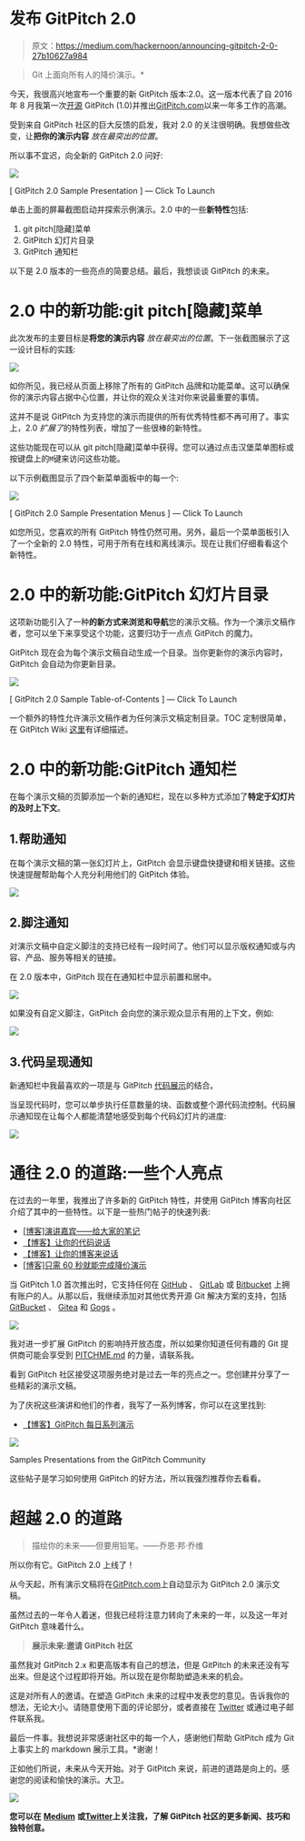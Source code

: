 # 发布 GitPitch 2.0

> 原文：<https://medium.com/hackernoon/announcing-gitpitch-2-0-27b10627a984>

> Git 上面向所有人的降价演示。*

今天，我很高兴地宣布一个重要的新 GitPitch 版本:2.0。这一版本代表了自 2016 年 8 月我第一次[开源](https://github.com/gitpitch/gitpitch) GitPitch (1.0)并推出[GitPitch.com](https://gitpitch.com)以来一年多工作的高潮。

受到来自 GitPitch 社区的巨大反馈的启发，我对 2.0 的关注很明确。我想做些改变，让**把你的演示内容** *放在最突出的位置*。

所以事不宜迟，向全新的 GitPitch 2.0 问好:

[![](img/109cd569085c55bb2df9d6beeffe587d.png)](https://gitpitch.com/onetapbeyond/lambda-spark-executor/custom-bg)

[ GitPitch 2.0 Sample Presentation ] — Click To Launch

单击上面的屏幕截图启动并探索示例演示。2.0 中的一些**新特性**包括:

1.  git pitch[隐藏]菜单
2.  GitPitch 幻灯片目录
3.  GitPitch 通知栏

以下是 2.0 版本的一些亮点的简要总结。最后，我想谈谈 GitPitch 的未来。

# 2.0 中的新功能:git pitch[隐藏]菜单

此次发布的主要目标是**将您的演示内容** *放在最突出的位置*。下一张截图展示了这一设计目标的实践:

![](img/8e6bd89a5775893df2b2cbf1d7978514.png)

如你所见，我已经从页面上移除了所有的 GitPitch 品牌和功能菜单。这可以确保你的演示内容占据中心位置，并让你的观众关注对你来说最重要的事情。

这并不是说 GitPitch 为支持您的演示而提供的所有优秀特性都不再可用了。事实上，2.0 *扩展了*的特性列表，增加了一些很棒的新特性。

这些功能现在可以从 git pitch[隐藏]菜单中获得。您可以通过点击汉堡菜单图标或按键盘上的`M`键来访问这些功能。

以下示例截图显示了四个新菜单面板中的每一个:

[![](img/ffa6eb30fd9e7e8e2ed1023a1d4445ef.png)](https://gitpitch.com/onetapbeyond/lambda-spark-executor/custom-bg)

[ GitPitch 2.0 Sample Presentation Menus ] — Click To Launch

如您所见，您喜欢的所有 GitPitch 特性仍然可用。另外，最后一个菜单面板引入了一个全新的 2.0 特性，可用于所有在线和离线演示。现在让我们仔细看看这个新特性。

# 2.0 中的新功能:GitPitch 幻灯片目录

这项新功能引入了一种**的新方式来浏览和导航**您的演示文稿。作为一个演示文稿作者，您可以坐下来享受这个功能，这要归功于一点点 GitPitch 的魔力。

GitPitch 现在会为每个演示文稿自动生成一个目录。当你更新你的演示内容时，GitPitch 会自动为你更新目录。

[![](img/9c67b688479b91399f6fe20f8b1688df.png)](https://gitpitch.com/onetapbeyond/lambda-spark-executor/custom-bg)

[ GitPitch 2.0 Sample Table-of-Contents ] — Click To Launch

一个额外的特性允许演示文稿作者为任何演示文稿定制目录。TOC 定制很简单，在 GitPitch Wiki [这里](https://github.com/gitpitch/gitpitch/wiki/Table-Of-Contents)有详细描述。

# 2.0 中的新功能:GitPitch 通知栏

在每个演示文稿的页脚添加一个新的通知栏，现在以多种方式添加了**特定于幻灯片的及时上下文**。

## 1.帮助通知

在每个演示文稿的第一张幻灯片上，GitPitch 会显示键盘快捷键和相关链接。这些快速提醒帮助每个人充分利用他们的 GitPitch 体验。

![](img/469ba577a3dc80a8a97ce5d6ccd28f6b.png)

## 2.脚注通知

对演示文稿中自定义脚注的支持已经有一段时间了。他们可以显示版权通知或与内容、产品、服务等相关的链接。

在 2.0 版本中，GitPitch 现在在通知栏中显示前置和居中。

![](img/590a63d4fc09b2efc2de1aba55ca8808.png)

如果没有自定义脚注，GitPitch 会向您的演示观众显示有用的上下文，例如:

![](img/d8fd2f4f9f8349406c0a2e2c664e0273.png)

## 3.代码呈现通知

新通知栏中我最喜欢的一项是与 GitPitch [代码展示](https://github.com/gitpitch/gitpitch/wiki/Code-Presenting)的结合。

当呈现代码时，您可以单步执行任意数量的块、函数或整个源代码流控制。代码展示通知现在让每个人都能清楚地感受到每个代码幻灯片的进度:

![](img/7c43be1034c9f82d052589c3ea382cf3.png)

# 通往 2.0 的道路:一些个人亮点

在过去的一年里，我推出了许多新的 GitPitch 特性，并使用 GitPitch 博客向社区介绍了其中的一些特性。以下是一些热门帖子的快速列表:

*   [[博客]演讲嘉宾——给大家的笔记](/@gitpitch/presentation-speaker-notes-for-everyone-19bdc67b1910)
*   [【博客】让你的代码说话](https://hackernoon.com/let-your-code-do-the-talking-983906a3a587)
*   [【博客】让你的博客来说话](https://hackernoon.com/let-your-gists-do-the-talking-fe4c2481f31)
*   [[博客]只需 60 秒就能完成降价演示](/@gitpitch/markdown-to-presentation-in-just-60-seconds-835ebb9cc5dc)

当 GitPitch 1.0 首次推出时，它支持任何在 [GitHub](https://github.com/) 、 [GitLab](https://gitlab.com/) 或 [Bitbucket](https://bitbucket.org/) 上拥有账户的人。从那以后，我继续添加对其他优秀开源 Git 解决方案的支持，包括 [GitBucket](https://github.com/gitbucket/gitbucket) 、 [Gitea](https://github.com/go-gitea/gitea) 和 [Gogs](https://github.com/gogits/gogs) 。

![](img/7d063559a9eac62689ed9d753741d350.png)

我对进一步扩展 GitPitch 的影响持开放态度，所以如果你知道任何有趣的 Git 提供商可能会享受到 [PITCHME.md](https://github.com/gitpitch/gitpitch/wiki) 的力量，请联系我。

看到 GitPitch 社区接受这项服务绝对是过去一年的亮点之一。您创建并分享了一些精彩的演示文稿。

为了庆祝这些演讲和他们的作者，我写了一系列博客，你可以在这里找到:

*   [【博客】GitPitch 每日系列演示](/search?q=GitPitch%20Presentation%20of%20the%20Day)

![](img/3a479ca36f3cec52c570895f385d0ed1.png)

Samples Presentations from the GitPitch Community

这些帖子是学习如何使用 GitPitch 的好方法，所以我强烈推荐你去看看。

# 超越 2.0 的道路

> 描绘你的未来——但要用铅笔。——乔恩·邦·乔维

所以你有它。GitPitch 2.0 上线了！

从今天起，所有演示文稿将在[GitPitch.com](https://gitpitch.com)上自动显示为 GitPitch 2.0 演示文稿。

虽然过去的一年令人着迷，但我已经将注意力转向了未来的一年，以及这一年对 GitPitch 意味着什么。

> **展示未来:邀请 GitPitch 社区**

虽然我对 GitPitch 2.x 和更高版本有自己的想法，但是 GitPitch 的未来还没有写出来。但是这个过程即将开始。所以现在是你帮助塑造未来的机会。

这是对所有人的邀请。在塑造 GitPitch 未来的过程中发表您的意见。告诉我你的想法，无论大小。请随意使用下面的评论部分，或者直接在 [Twitter](https://twitter.com/gitpitch) 或通过电子邮件联系我。

最后一件事。我想说非常感谢社区中的每一个人，感谢他们帮助 GitPitch 成为 Git 上事实上的 markdown 展示工具。*谢谢！

正如他们所说，未来从今天开始。对于 GitPitch 来说，前进的道路是向上的。感谢您的阅读和愉快的演示。大卫。

[![](img/522b2e4ace3cfcecd43bba30fcf0a317.png)](https://twitter.com/gitpitch)

**您可以在** [**Medium**](/@gitpitch) **或**[**Twitter**](https://twitter.com/gitpitch)**上关注我，了解 GitPitch 社区的更多新闻、技巧和独特创意。**